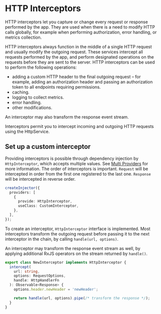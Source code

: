 # HTTP Interceptors

HTTP interceptors let you capture or change every request or response performed by the app. They are used when there is a need to modify HTTP calls globally, for example when performing authorization, error handling, or metrics collection.

HTTP interceptors always function in the middle of a single HTTP request and usually modify the outgoing request. These services intercept all requests performed by the app, and perform designated operations on the requests before they are sent to the server. HTTP interceptors can be used to perform the following operations:

- adding a custom HTTP header to the final outgoing request – for example, adding an authorization header and passing an authorization token to all endpoints requiring permissions.
- caching.
- logging to collect metrics.
- error handling.
- other modifications.

An interceptor may also transform the response event stream.

Interceptors permit you to intercept incoming and outgoing HTTP requests using the HttpService.

## Set up a custom interceptor

Providing interceptors is possible through dependency injection by `HttpInterceptor`, which accepts multiple values. See [Multi Providers](fes/docs/dependency-injection/multi-providers.html) for more information. The order of interceptors is important. `Request` will be intercepted in order from the first one registered to the last one. `Response` will be intercepted in reverse order.

```ts
createInjector({
  providers: [
    {
      provide: HttpInterceptor,
      useClass: CustomInterceptor,
    },
  ],
});
```

To create an interceptor, `HttpInterceptor` interface is implemented. Most interceptors transform the outgoing request before passing it to the next interceptor in the chain, by calling `handle(url, options)`.

An interceptor may transform the response event stream as well, by applying additional RxJS operators on the stream returned by `handle()`.

```ts
export class NewInterceptor implements HttpInterceptor {
  intercept(
    url: string,
    options: RequestOptions,
    handle: HttpHandlerFn
  ): Observable<Response> {
    options.header.newHeader = 'newHeader';

    return handle(url, options).pipe(/* transform the response */);
  }
}
```
